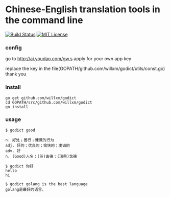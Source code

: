 Chinese-English translation tools in the command line
===
[![Build Status](https://travis-ci.org/willxm/godict.svg?branch=master)](https://travis-ci.org/willxm/godict)
[![MIT License](http://img.shields.io/badge/license-MIT-blue.svg)][license]


[license]: https://github.com/willxm/godict/blob/master/LICENSE

### config
go to http://ai.youdao.com/gw.s
apply for your own app key

replace the key in the file(GOPATH/github.com/willxm/godict/utils/const.go)
thank you

### install
```
go get github.com/willxm/godict
cd GOPATH/src/github.com/willxm/godict
go install
```
### usage

```
$ godict good

n. 好处；善行；慷慨的行为
adj. 好的；优良的；愉快的；虔诚的
adv. 好
n. (Good)人名；(英)古德；(瑞典)戈德

$ godict 你好
hello
hi

$ godict golang is the best language
golang是最好的语言。
```